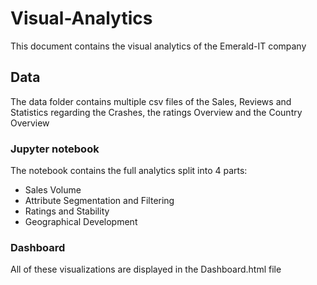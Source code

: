 # Visual-Analytics
This document contains the visual analytics of the Emerald-IT company
## Data
The data folder contains multiple csv files of the Sales, Reviews and Statistics regarding the Crashes, the ratings Overview and the Country Overview
### Jupyter notebook
The notebook contains the full analytics split into 4 parts:
* Sales Volume
* Attribute Segmentation and Filtering
* Ratings and Stability
* Geographical Development
### Dashboard
All of these visualizations are displayed in the Dashboard.html file
